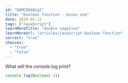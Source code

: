 ```yaml
---
id: "DAMCDQ4ACgI"
title: "boolean function - minus one"
date: 2019-05-13
tags: ["JavaScript"]
learnMoreTitle: "double negation"
learnMoreUrl: "articles/javascript-boolean-function"
correct: "true"
choices:
  - "true"
  - "false"
---
```


What will the console.log print?

```js
console.log(Boolean(-1))
```
